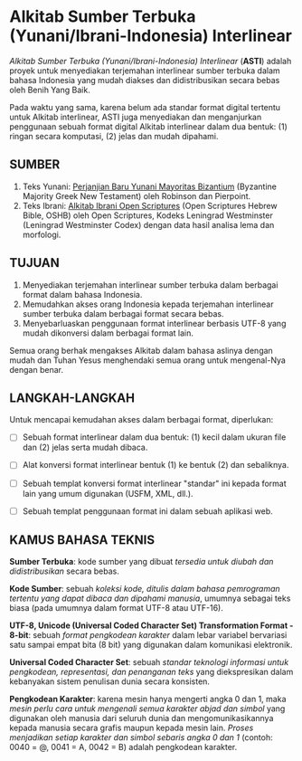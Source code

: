 # **Alkitab Sumber Terbuka (Yunani/Ibrani-Indonesia) Interlinear**
*Alkitab Sumber Terbuka (Yunani/Ibrani-Indonesia) Interlinear* (**ASTI**)
adalah proyek untuk menyediakan terjemahan interlinear sumber terbuka dalam
bahasa Indonesia yang mudah diakses dan didistribusikan secara bebas oleh Benih
Yang Baik.

Pada waktu yang sama, karena belum ada standar format digital tertentu untuk
Alkitab interlinear, ASTI juga menyediakan dan menganjurkan penggunaan sebuah
format digital Alkitab interlinear dalam dua bentuk: (1) ringan secara
komputasi, (2) jelas dan mudah dipahami.


## SUMBER
1. Teks Yunani: [Perjanjian Baru Yunani Mayoritas
   Bizantium](https://github/byztxt/byzantine-majority-text) (Byzantine
   Majority Greek New Testament) oleh Robinson dan Pierpoint.
2. Teks Ibrani: [Alkitab Ibrani Open
   Scriptures](https://github.com/openscriptures/morphhb) (Open Scriptures
   Hebrew Bible, OSHB) oleh Open Scriptures, Kodeks Leningrad Westminster
   (Leningrad Westminster Codex) dengan data hasil analisa lema dan
   morfologi.


## TUJUAN
1. Menyediakan terjemahan interlinear sumber terbuka dalam berbagai format
   dalam bahasa Indonesia.
2. Memudahkan akses orang Indonesia kepada terjemahan interlinear sumber
   terbuka dalam berbagai format secara bebas.
3. Menyebarluaskan penggunaan format interlinear berbasis UTF-8 yang mudah
   dikonversi dalam berbagai format lain.

Semua orang berhak mengakses Alkitab dalam bahasa aslinya dengan mudah dan
Tuhan Yesus menghendaki semua orang untuk mengenal-Nya dengan benar.


## LANGKAH-LANGKAH
Untuk mencapai kemudahan akses dalam berbagai format, diperlukan:
- [ ] Sebuah format interlinear dalam dua bentuk: (1) kecil dalam ukuran file
     dan (2) jelas serta mudah dibaca.
- [ ] Alat konversi format interlinear bentuk (1) ke bentuk (2) dan sebaliknya.
- [ ] Sebuah templat konversi format interlinear "standar" ini kepada format
     lain yang umum digunakan (USFM, XML, dll.).
- [ ] Sebuah templat penggunaan format ini dalam sebuah aplikasi web.


## KAMUS BAHASA TEKNIS
**Sumber Terbuka**: kode sumber yang dibuat *tersedia untuk diubah dan
didistribusikan* secara bebas.

**Kode Sumber**: sebuah *koleksi kode, ditulis dalam bahasa pemrograman tertentu
yang dapat dibaca dan dipahami manusia*, umumnya sebagai teks biasa (pada
umumnya dalam format UTF-8 atau UTF-16).

**UTF-8, Unicode (Universal Coded Character Set) Transformation Format - 8-bit**:
sebuah *format pengkodean karakter* dalam lebar variabel bervariasi satu sampai
empat bita (8 bit) yang digunakan dalam komunikasi elektronik.

**Universal Coded Character Set**: sebuah *standar teknologi informasi
untuk pengkodean, representasi, dan penanganan teks* yang diekspresikan dalam
kebanyakan sistem penulisan dunia secara konsisten.

**Pengkodean Karakter**: karena mesin hanya mengerti angka 0 dan 1, maka *mesin
perlu cara untuk mengenali semua karakter abjad dan simbol* yang digunakan oleh
manusia dari seluruh dunia dan mengomunikasikannya kepada manusia secara
grafis maupun kepada mesin lain. *Proses menjadikan setiap karakter dan simbol
sebaris angka 0 dan 1* (contoh: 0040 = @, 0041 = A, 0042 = B) adalah pengkodean
karakter.
